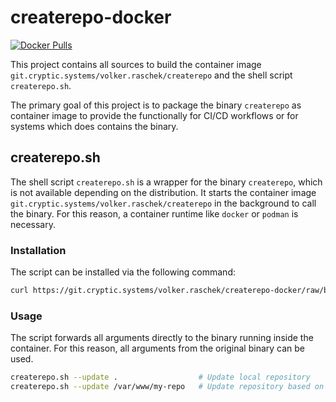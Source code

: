 # createrepo-docker

[![Docker Pulls](https://img.shields.io/docker/pulls/volkerraschek/createrepo)](https://hub.docker.com/r/volkerraschek/createrepo)

This project contains all sources to build the container image `git.cryptic.systems/volker.raschek/createrepo` and the
shell script `createrepo.sh`.

The primary goal of this project is to package the binary `createrepo` as container image to provide the functionally
for CI/CD workflows or for systems which does contains the binary.

## createrepo.sh

The shell script `createrepo.sh` is a wrapper for the binary `createrepo`, which is not available depending on the
distribution. It starts the container image `git.cryptic.systems/volker.raschek/createrepo` in the background to call
the binary. For this reason, a container runtime like `docker` or `podman` is necessary.

### Installation

The script can be installed via the following command:

```bash
curl https://git.cryptic.systems/volker.raschek/createrepo-docker/raw/branch/master/createrepo.sh --output - | sudo tee /usr/local/bin/createrepo.sh && sudo chmod +x /usr/local/bin/createrepo.sh
```

### Usage

The script forwards all arguments directly to the binary running inside the container. For this reason, all arguments
from the original binary can be used.

```bash
createrepo.sh --update .                  # Update local repository
createrepo.sh --update /var/www/my-repo   # Update repository based on specific path
```
